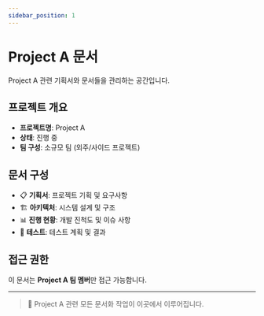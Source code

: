 ```yaml
---
sidebar_position: 1
---
```


# Project A 문서

Project A 관련 기획서와 문서들을 관리하는 공간입니다.

## 프로젝트 개요

- **프로젝트명**: Project A
- **상태**: 진행 중
- **팀 구성**: 소규모 팀 (외주/사이드 프로젝트)

## 문서 구성

- 📋 **기획서**: 프로젝트 기획 및 요구사항
- 🏗️ **아키텍처**: 시스템 설계 및 구조
- 📊 **진행 현황**: 개발 진척도 및 이슈 사항
- 🧪 **테스트**: 테스트 계획 및 결과

## 접근 권한

이 문서는 **Project A 팀 멤버**만 접근 가능합니다.

---

> 🚀 Project A 관련 모든 문서화 작업이 이곳에서 이루어집니다.
